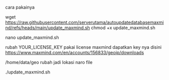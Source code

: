 cara pakainya



wget https://raw.githubusercontent.com/serverutama/autoupdatedatabasemaxmind/refs/heads/main/update_maxmind.sh
chmod +x update_maxmind.sh

nano update_maxmind.sh

rubah YOUR_LICENSE_KEY pakai license maxmind
dapatkan key nya disini
https://www.maxmind.com/en/accounts/156833/geoip/downloads

/home/data/geo rubah jadi lokasi naro file


./update_maxmind.sh
